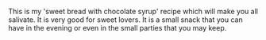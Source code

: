 This is my 'sweet bread with chocolate syrup' recipe which will make you all salivate. It is very good for sweet lovers. It is a small snack that you can have in the evening or even in the small parties that you may keep.